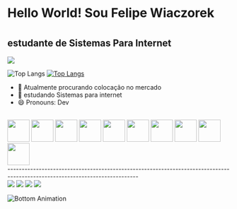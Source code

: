 <link rel="stylesheet" href="https://cdn.jsdelivr.net/gh/devicons/devicon@v2.15.1/devicon.min.css">

<h1>Hello World! Sou Felipe Wiaczorek<h1/>
<h2>estudante de Sistemas Para Internet </h2>

         
<picture>
  <source
    srcset="https://github-readme-stats.vercel.app/api?username=Wiaczorekff&show_icons=true&theme=dark"
    media="(prefers-color-scheme: dark)"
  />
  <source
    srcset="https://github-readme-stats.vercel.app/api?username=Wiaczorekff&show_icons=true"
    media="(prefers-color-scheme: light), (prefers-color-scheme: no-preference)"
  />
  <img src="https://github-readme-stats.vercel.app/api?username=Wiaczorekff&show_icons=true" />
</picture>

![Top Langs](https://github-readme-stats.vercel.app/api/top-langs/?username=Wiaczorekff&langs_count=8)
[![Top Langs](https://github-readme-stats.vercel.app/api/top-langs/?username=Wiaczorekff&layout=pie)](https://github.com/Wiaczorekff)




- 🔭 Atualmente procurando colocação no mercado
- 🌱 estudando Sistemas para internet
- 😄 Pronouns: Dev

<div style="display: inline_block" margin: 2px><br>
<img src="https://cdn.jsdelivr.net/gh/devicons/devicon/icons/angularjs/angularjs-original.svg" width="50px" height="50px" />
<img src="https://cdn.jsdelivr.net/gh/devicons/devicon/icons/laravel/laravel-plain.svg" width="50px" height="50px"  />
<img src="https://cdn.jsdelivr.net/gh/devicons/devicon/icons/css3/css3-original.svg" width="50px" height="50px" />
<img src="https://cdn.jsdelivr.net/gh/devicons/devicon/icons/html5/html5-original.svg" width="50px" height="50px" />
<img src="https://cdn.jsdelivr.net/gh/devicons/devicon/icons/javascript/javascript-original.svg" width="50px" height="50px" />
<img src="https://cdn.jsdelivr.net/gh/devicons/devicon/icons/java/java-original.svg" width="50px" height="50px" />
<img src="https://cdn.jsdelivr.net/gh/devicons/devicon/icons/php/php-original.svg" width="50px" height="50px" />
<img src="https://cdn.jsdelivr.net/gh/devicons/devicon/icons/mysql/mysql-original.svg" width="50px" height="50px" />
<img src="https://cdn.jsdelivr.net/gh/devicons/devicon/icons/swift/swift-original.svg" width="50px" height="50px" />
<img src="https://cdn.jsdelivr.net/gh/devicons/devicon/icons/arduino/arduino-original.svg"width="50px" height="50px" />
              
</div>
 ----------------------------------------------------------------------------------------------------------------------------
<div> 
  <a href="https://instagram.com/wiaczorekff" target="_blank"><img src="https://img.shields.io/badge/-Instagram-%23E4405F?style=for-the-badge&logo=instagram&logoColor=white" target="_blank"></a>
 <a href="https://discord.gg" target="_blank"><img src="https://img.shields.io/badge/Discord-7289DA?style=for-the-badge&logo=discord&logoColor=white" target="_blank"></a> 
  <a href = "felipeao410@gmail.com"><img src="https://img.shields.io/badge/-Gmail-%23333?style=for-the-badge&logo=gmail&logoColor=white" target="_blank"></a>
  <a href="[https://www.linkedin.com/in/rafaella-ballerini-45875016a](https://www.linkedin.com/in/felipe-wiaczorek-08a17a183/)" target="_blank"><img src="https://img.shields.io/badge/-LinkedIn-%230077B5?style=for-the-badge&logo=linkedin&logoColor=white" target="_blank"></a> 
</div>

![Bottom Animation](https://raw.githubusercontent.com/mayhemantt/mayhemantt/Update/svg/Bottom.svg)


